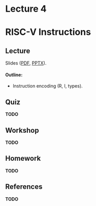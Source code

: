 # Lecture 4

# RISC-V Instructions

## Lecture

Slides ([PDF](CA_Lecture_04.pdf), [PPTX](CA_Lecture_04.pptx)).

#### Outline:

* Instruction encoding (R, I, types).


## Quiz

__TODO__

## Workshop

__TODO__

## Homework

__TODO__

## References

__TODO__
